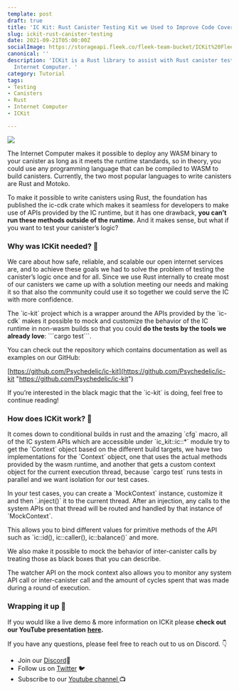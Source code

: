 ```yaml
---
template: post
draft: true
title: 'IC Kit: Rust Canister Testing Kit we Used to Improve Code Coverage at Fleek'
slug: ickit-rust-canister-testing
date: 2021-09-21T05:00:00Z
socialImage: https://storageapi.fleek.co/fleek-team-bucket/ICKit%20Fleek%20Blog%20Header%20Image.png
canonical: ''
description: 'ICKit is a Rust library to assist with Rust canister testing on the
  Internet Computer. '
category: Tutorial
tags:
- Testing
- Canisters
- Rust
- Internet Computer
- ICKit

---
```

![](https://storageapi.fleek.co/fleek-team-bucket/ICKit%20Fleek%20Blog%20Header%20Image.png)

The Internet Computer makes it possible to deploy any WASM binary to your canister as long as it meets the runtime standards, so in theory, you could use any programming language that can be compiled to WASM to build canisters. Currently, the two most popular languages to write canisters are Rust and Motoko.

To make it possible to write canisters using Rust, the foundation has published the ic-cdk crate which makes it seamless for developers to make use of APIs provided by the IC runtime, but it has one drawback, **you can’t run these methods outside of the runtime.** And it makes sense, but what if you want to test your canister’s logic?

### Why was ICKit needed? 🤔

We care about how safe, reliable, and scalable our open internet services are, and to achieve these goals we had to solve the problem of testing the canister’s logic once and for all. Since we use Rust internally to create most of our canisters we came up with a solution meeting our needs and making it so that also the community could use it so together we could serve the IC with more confidence.

The \`ic-kit\` project which is a wrapper around the APIs provided by the \`ic-cdk\` makes it possible to mock and customize the behavior of the IC runtime in non-wasm builds so that you could **do the tests by the tools we already love**: \`\`\`cargo test\`\`\`.

You can check out the repository which contains documentation as well as examples on our GitHub:

[https://github.com/Psychedelic/ic-kit](https://github.com/Psychedelic/ic-kit "https://github.com/Psychedelic/ic-kit")

If you’re interested in the black magic that the \`ic-kit\` is doing, feel free to continue reading!

### How does ICKit work? 🧠

It comes down to conditional builds in rust and the amazing \`cfg\` macro, all of the IC system APIs which are accessible under \`ic_kit::ic::*\` module try to get the \`Context\` object based on the different build targets, we have two implementations for the \`Context\` object, one that uses the actual methods provided by the wasm runtime, and another that gets a custom context object for the current execution thread, because \`cargo test\` runs tests in parallel and we want isolation for our test cases.

In your test cases, you can create a \`MockContext\` instance, customize it and then \`.inject()\` it to the current thread. After an injection, any calls to the system APIs on that thread will be routed and handled by that instance of \`MockContext\`.

This allows you to bind different values for primitive methods of the API such as \`ic::id(), ic::caller(), ic::balance()\` and more.

We also make it possible to mock the behavior of inter-canister calls by treating those as black boxes that you can describe.

The watcher API on the mock context also allows you to monitor any system API call or inter-canister call and the amount of cycles spent that was made during a round of execution.

### Wrapping it up 👋

If you would like a live demo & more information on ICKit please **check out our YouTube presentation** [**here**](https://youtu.be/w5pzxzrlmN4)**.**

If you have any questions, please feel free to reach out to us on Discord. 👇

* Join our [Discord](https://discord.com/invite/yVEcEzmrgm)💬
* Follow us on [Twitter](https://twitter.com/FleekHQ) 🐦
* Subscribe to our [Youtube channel ](https://www.youtube.com/channel/UCBzlwYM0JjZpjDZ52-SLUmw)📺